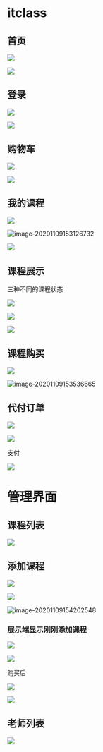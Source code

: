 # itclass

## 首页

![](https://gitee.com/thb_eliauk/typora/raw/master/img/20201109152837.png)

![](https://gitee.com/thb_eliauk/typora/raw/master/img/20201109152905.png)



## 登录

![](https://gitee.com/thb_eliauk/typora/raw/master/img/20201109152936.png)

![](https://gitee.com/thb_eliauk/typora/raw/master/img/20201109152948.png)

## 购物车

![](https://gitee.com/thb_eliauk/typora/raw/master/img/20201109152919.png)

![](https://gitee.com/thb_eliauk/typora/raw/master/img/20201109153041.png)

## 我的课程

![](https://gitee.com/thb_eliauk/typora/raw/master/img/20201109153102.png)

![image-20201109153126732](C:\Users\Administrator\AppData\Roaming\Typora\typora-user-images\image-20201109153126732.png)

![](https://gitee.com/thb_eliauk/typora/raw/master/img/20201109153150.png)

## 课程展示

三种不同的课程状态

![](https://gitee.com/thb_eliauk/typora/raw/master/img/20201109153228.png)



![](https://gitee.com/thb_eliauk/typora/raw/master/img/20201109153241.png)



![](https://gitee.com/thb_eliauk/typora/raw/master/img/20201109153303.png)



## 课程购买

![](https://gitee.com/thb_eliauk/typora/raw/master/img/20201109153514.png)

![image-20201109153536665](C:\Users\Administrator\AppData\Roaming\Typora\typora-user-images\image-20201109153536665.png)

## 代付订单

![](https://gitee.com/thb_eliauk/typora/raw/master/img/20201109153428.png)

![](https://gitee.com/thb_eliauk/typora/raw/master/img/20201109153339.png)



支付

![](https://gitee.com/thb_eliauk/typora/raw/master/img/20201109153405.png)

# 管理界面

## 课程列表

![](https://gitee.com/thb_eliauk/typora/raw/master/img/20201109153823.png)

## 添加课程

![](https://gitee.com/thb_eliauk/typora/raw/master/img/20201109154057.png)

![](https://gitee.com/thb_eliauk/typora/raw/master/img/20201109154139.png)

![image-20201109154202548](C:\Users\Administrator\AppData\Roaming\Typora\typora-user-images\image-20201109154202548.png)



### 展示端显示刚刚添加课程

![](https://gitee.com/thb_eliauk/typora/raw/master/img/20201109154247.png)

![](https://gitee.com/thb_eliauk/typora/raw/master/img/20201109154311.png)

购买后

![](https://gitee.com/thb_eliauk/typora/raw/master/img/20201109154342.png)



![](https://gitee.com/thb_eliauk/typora/raw/master/img/20201109154357.png)



## 老师列表

![](https://gitee.com/thb_eliauk/typora/raw/master/img/20201109153842.png)